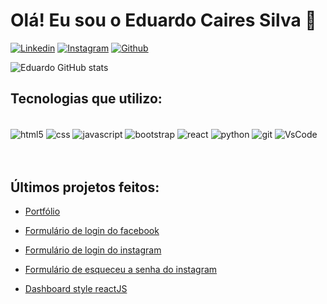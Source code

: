 
# Olá! Eu sou o Eduardo Caires Silva 👋

[![Linkedin](https://img.shields.io/badge/LinkedIn-0077B5?style=for-the-badge&logo=linkedin&logoColor=white)](https://www.linkedin.com/in/eduardo-caires-silva-251859212/)
[![Instagram](https://img.shields.io/badge/Instagram-E4405F?style=for-the-badge&logo=instagram&logoColor=white)](https://www.instagram.com/caires.eduardo/)
[![Github](https://img.shields.io/badge/GitHub-100000?style=for-the-badge&logo=github&logoColor=white)]()


![Eduardo GitHub stats](https://github-readme-stats.vercel.app/api?username=eduardocairessilva&show_icons=true&theme=dracula)

## Tecnologias que utilizo:

<div style="display: inline-block"><br/>
    <img align="center" alt="html5" src="https://img.shields.io/badge/HTML5-E34F26?style=for-the-badge&logo=html5&logoColor=white">
    <img align="center" alt="css" src="https://img.shields.io/badge/CSS3-1572B6?style=for-the-badge&logo=css3&logoColor=white">
    <img align="center" alt="javascript" src="https://img.shields.io/badge/JavaScript-323330?style=for-the-badge&logo=javascript&logoColor=F7DF1E">
    <img align="center" alt="bootstrap" src="https://img.shields.io/badge/Bootstrap-563D7C?style=for-the-badge&logo=bootstrap&logoColor=white">
    <img align="center" alt="react" src="https://img.shields.io/badge/React-20232A?style=for-the-badge&logo=react&logoColor=61DAFB">
    <img align="center" alt="python" src="https://img.shields.io/badge/Python-14354C?style=for-the-badge&logo=python&logoColor=white">
    <img align="center" alt="git" src="https://img.shields.io/badge/GIT-E44C30?style=for-the-badge&logo=git&logoColor=white">
    <img align="center" alt="VsCode" src="https://img.shields.io/badge/Visual_Studio_Code-0078D4?style=for-the-badge&logo=visual%20studio%20code&logoColor=white">   
</div><br/><br/><br/>

## Últimos projetos feitos:

- [Portfólio](https://eduardocairessilva.github.io)<br/>

- [Formulário de login do facebook](https://eduardocairessilva.github.io/form-login-facebook/)<br/>
- [Formulário de login do instagram](https://eduardocairessilva.github.io/form-login-instagram/)<br/>
- [Formulário de esqueceu a senha do instagram](https://eduardocairessilva.github.io/form-forgotPassword-instagram/)
- [Dashboard style reactJS](https://eduardocairessilva.github.io/ProjetoDctree/)
